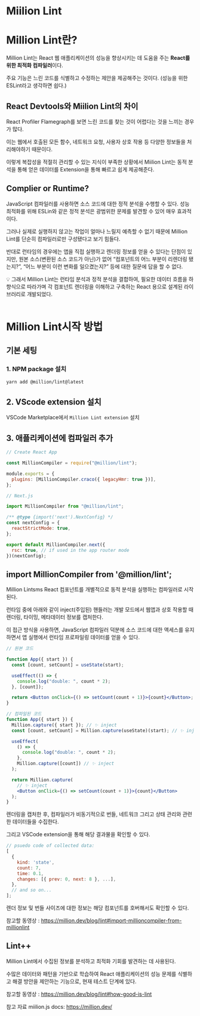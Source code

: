 # Miilion Lint

# Million Lint란?

Million Lint는 React 웹 애플리케이션의 성능을 향상시키는 데 도움을 주는 **React를 위한 최적화 컴파일러**이다.

주요 기능은 느린 코드를 식별하고 수정하는 제안을 제공해주는 것이다. (성능을 위한 ESLint라고 생각하면 쉽다.)

## React Devtools와 Miilion Lint의 차이

React Profiler Flamegraph를 보면 느린 코드를 찾는 것이 어렵다는 것을 느끼는 경우가 많다.

이는 웹에서 호출된 모든 함수, 네트워크 요청, 사용자 상호 작용 등 다양한 정보들을 처리해야하기 때문이다.

이렇게 복잡성을 적절히 관리할 수 있는 지식이 부족한 상황에서 Miilion Lint는 동적 분석을 통해 얻은 데이터를 Extension을 통해 빠르고 쉽게 제공해준다.

## Complier or Runtime?

JavaScript 컴파일러를 사용하면 소스 코드에 대한 정적 분석을 수행할 수 있다. 성능 최적화를 위해 ESLin와 같은 정적 분석은 광범위한 문제를 발견할 수 있어 매우 효과적이다.

그러나 실제로 실행하지 않고는 작업이 얼마나 느릴지 예측할 수 없기 때문에 Million Lint를 단순히 컴파일러로만 구성됐다고 보기 힘들다.

반대로 런타임의 경우에는 앱을 직접 실행하고 렌더링 정보를 얻을 수 있다는 단점이 있지만, 원본 소스(변환된 소스 코드가 아닌)가 없어 “컴포넌트의 어느 부분이 리렌더링 됐는지?”, “어느 부분이 이런 변화를 일으켰는지?” 등에 대한 질문에 답을 할 수 없다.

<aside>
💡 그래서 Million Lint는 런타임 분석과 정적 분석을 결합하여, 필요한 데이터 흐름을 하향식으로 따라가며 각 컴포넌트 렌더링을 이해하고 구축하는 React 용으로 설계된 라이브러리로 개발되었다.

</aside>

<br />

# Million Lint시작 방법

## 기본 세팅

### 1. NPM package 설치

```bash
yarn add @million/lint@latest
```

## 2. VScode extension 설치

VSCode Marketplace에서 `Million Lint extension` 설치

## 3. 애플리케이션에 컴파일러 추가

```jsx
// Create React App

const MillionCompiler = require("@million/lint");

module.exports = {
  plugins: [MillionCompiler.craco({ legacyHmr: true })],
};
```

```jsx
// Next.js

import MillionCompiler from "@million/lint";

/** @type {import('next').NextConfig} */
const nextConfig = {
  reactStrictMode: true,
};

export default MillionCompiler.next({
  rsc: true, // if used in the app router mode
})(nextConfig);
```

## **import MillionCompiler from '@million/lint';**

Million Lintsms React 컴포넌트를 개별적으로 동적 분석을 실행하는 컴파일러로 시작된다.

런타임 중에 아래와 같이 inject(주입된) 핸들러는 개발 모드에서 웹앱과 상호 작용할 때 렌더링, 타이밍, 메타데이터 정보를 캡처한다.

이 접근 방식을 사용하면, JavaScript 컴파일러 덕분에 소스 코드에 대한 액세스를 유지하면서 앱 실행에서 런타임 프로파일링 데이터를 얻을 수 있다.

```jsx
// 원본 코드

function App({ start }) {
  const [count, setCount] = useState(start);

  useEffect(() => {
    console.log("double: ", count * 2);
  }, [count]);

  return <Button onClick={() => setCount(count + 1)}>{count}</Button>;
}

// 컴파일된 코드
function App({ start }) {
  Million.capture({ start }); // ✨ inject
  const [count, setCount] = Million.capture(useState)(start); // ✨ inject

  useEffect(
    () => {
      console.log("double: ", count * 2);
    },
    Million.capture([count]) // ✨ inject
  );

  return Million.capture(
    // ✨ inject
    <Button onClick={() => setCount(count + 1)}>{count}</Button>
  );
}
```

렌더링을 캡처한 후, 컴파일러가 비동기적으로 번들, 네트워크 그리고 상태 관리와 관련한 데이터들을 수집한다.

그리고 VSCode extension을 통해 해당 결과물을 확인할 수 있다.

```jsx
// psuedo code of collected data:
[
  {
    kind: 'state',
    count: 7,
    time: 0.1,
    changes: [{ prev: 0, next: 8 }, ...],
  },
  // and so on...
];
```

렌더 정보 및 번들 사이즈에 대한 정보는 해당 컴포넌트를 호버해서도 확인할 수 있다.

참고할 동영상 : https://million.dev/blog/lint#import-millioncompiler-from-millionlint

## Lint++

Million Lint에서 수집된 정보를 분석하고 최적화 기회를 발견하는 데 사용된다.

수많은 데이터와 패턴을 기반으로 학습하여 React 애플리케이션의 성능 문제를 식별하고 해결 방안을 제안하는 기능으로, 현재 테스트 단계에 있다.

참고할 동영상 : https://million.dev/blog/lint#how-good-is-lint

참고 자료
miilion.js docs: https://million.dev/
